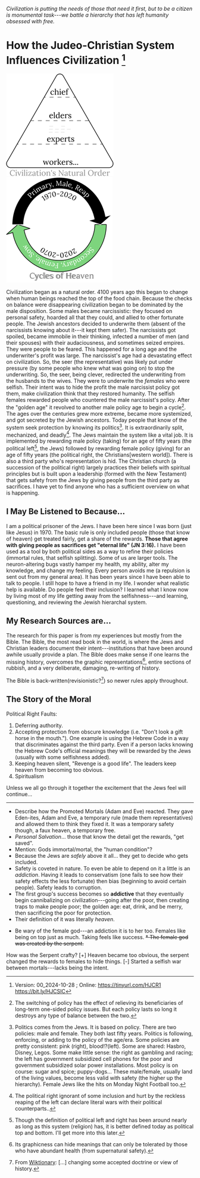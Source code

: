 [^Information]: Version: 00_2024-10-28 ; Online: <https://tinyurl.com/HJCR1> <https://bit.ly/HJCSIC>

*Civilization is putting the needs of those that need it first, but to be a citizen is monumental task---we battle a hierarchy that has left humanity obsessed with free.*

# How the Judeo-Christian System Influences Civilization [^Information]

![](images/05_ages-of-civilization_eden.svg)![](images/10_cycles-of-heaven.svg)

Civilization began as a natural order. 4100 years ago this began to change when human beings reached the top of the food chain. Because the checks on balance were disappearing civilization began to be dominated by the male disposition. Some males became narcissistic: they focused on personal safety, hoarded all that they could, and allied to other fortunate people. The Jewish ancestors decided to underwrite them (absent of the narcissists knowing about it---it kept them safer). The narcissists got spoiled, became immobile in their thinking, infected a number of men (and their spouses) with their audaciousness, and sometimes seized empires. They were people to be feared. This happened for a long age and the underwriter's profit was large. The narcissist's age had a devastating effect on civilization. So, the seer (the representative) was likely put under pressure (by some people who knew what was going on) to stop the underwriting. So, the seer, being clever, redirected the underwriting from the husbands to the wives. They were to underwrite the *females* who were selfish. Their intent was to hide the profit the male narcissist policy got them, make civilization think that they restored humanity. The selfish females rewarded people who countered the male narcissist's policy. After the "golden age" it revolved to another male policy age to begin a cycle[^switching]. The ages over the centuries grew more extreme, became more systemized, and got secreted by the Jewish ancestors. Today people that know of the system seek protection by knowing its politics[^politics]. It is extraordinarily split, mechanized, and deadly[^wars]. The Jews maintain the system like a vital job. It is implemented by rewarding male policy (taking) for an age of fifty years (the political left[^left-right], the Jews) followed by rewarding female policy (giving) for an age of fifty years (the political right, the Christians[western world]). There is also a third party who's representation is hid. The Christian church (a succession of the political right) largely practices their beliefs with spiritual principles but is built upon a leadership (formed with the New Testament) that gets safety from the Jews by giving people from the third party as sacrifices. I have yet to find anyone who has a sufficient overview on what is happening.

## I May Be Listened to Because...

I am a political prisoner of the Jews. I have been here since I was born (just like Jesus) in 1970. The basic rule is only included people (those that know of heaven) get treated fairly, get a share of the rewards. **Those that agree with giving people as sacrifices get "eternal life" (JN 3:16).** I have been used as a tool by both political sides as a way to refine their policies (immortal rules, that selfish splitting). Some of us are larger tools. The neuron-altering bugs vastly hamper my health, my ability, alter my knowledge, and change my feeling. Every person avoids me (a repulsion is sent out from my general area). It has been years since I have been able to talk to people. I still hope to have a friend in my life. I wonder what realistic help is available. Do people feel their inclusion? I learned what I know now by living most of my life getting away from the selfishness---and learning, questioning, and reviewing the Jewish hierarchal system.

## My Research Sources are...

The research for this paper is from my experiences but mostly from the Bible. The Bible, the most read book in the world, is where the Jews and Christian leaders document their intent---institutions that have been around awhile usually provide a plan. The Bible does make sense if one learns the missing history, overcomes the graphic representations[^graphic], entire sections of rubbish, and a very deliberate, damaging, re-writing of history.

The Bible is back-written(revisionistic?[^revisionistic]) so newer rules apply throughout.

## The Story of the Moral

Political Right Faults:
1) Deferring authority.
2) Accepting protection from obscure knowledge (i.e. "Don't look a gift horse in the mouth."). One example is using the Hebrew Code in a way that discriminates against the third party. Even if a person lacks knowing the Hebrew Code's official meanings they will be rewarded by the Jews (usually with some selfishness added).
3) Keeping heaven silent, "Revenge is a good life". The leaders keep heaven from becoming too obvious.
4) Spiritualism

Unless we all go through it together the excitement that the Jews feel will continue...

---

[^switching]: The switching of policy has the effect of relieving its beneficiaries of long-term one-sided policy issues. But each policy lasts so long it destroys any type of balance between the two.
[^wars]: The political right ignorant of some inclusion and hurt by the reckless reaping of the left can declare literal wars with their political counterparts..
[^politics]: Politics comes from the Jews. It is based on policy. There are two policies: male and female. They both last fifty years. Politics is following, enforcing, or adding to the policy of the age/era. Some policies are pretty consistent: pink (right), blood!?(left). Some are shared: Hasbro, Disney, Legos. Some make little sense: the right as gambling and racing; the left has government subsidized cell phones for the poor and government subsidized solar power installations. Most policy is on course: sugar and spice; puppy-dogs... These male/female, usually land of the living values, become less valid with safety (the higher up the hierarchy). Female Jews like the hits on Monday Night Football too.
[^left-right]: Though the definition of political left and right has been around nearly as long as this system (religion) has, it is better defined today as political top and bottom. I'll get more into this later.
[^graphic]: Its graphicness can hide meanings that can only be tolerated by those who have abundant health (from supernatural safety).
[^revisionistic]: From [Wiktionary](https://en.wiktionary.org/wiki/revisionistic): [...] changing some accepted doctrine or view of history.

* Describe how the Promoted Mortals (Adam and Eve) reacted. They gave Eden-ites, Adam and Eve, a temporary rule (made them representatives) and allowed them to think they fixed it. It was a temporary safety though, a faux heaven, a temporary free.
* *Personal Salvation*... those that know the detail get the rewards, "get saved".
* Mention: Gods immortal/mortal, the "human condition"?
* Because the Jews are *safely* above it all... they get to decide who gets included.
* Safety is coveted in nature. To even be able to depend on it a little is an *addiction*. Having it leads to conservatism (one fails to see how their safety effects the less fortunate) then bias (beginning to avoid certain people). Safety leads to corruption.
* The first group's success becomes so **addictive** that they eventually begin cannibalizing on civilization---going after the poor, then creating traps to make people poor; the golden age: eat, drink, and be merry, then sacrificing the poor for protection.
* Their definition of it was literally *heaven*.
+ Be wary of the female god---an addiction it is to her too. Females like being on top just as much. Taking feels like success.
~~* The female god was created by the serpent.~~

How was the Serpent crafty?
[+] Heaven became too obvious, the serpent changed the rewards to females to hide things.
[-] Started a selfish war between mortals---lacks being the intent.